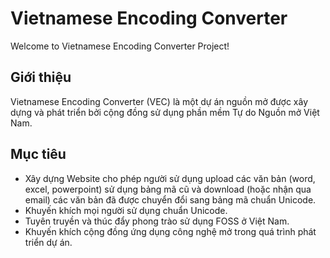 
<h1>
Vietnamese Encoding Converter
</h1>

<p>
Welcome to Vietnamese Encoding Converter Project!
</p>

<h2>
Giới thiệu
</h2>

<p>
Vietnamese Encoding Converter (VEC) là một dự án nguồn mở được xây dựng và phát triển bởi cộng đồng sử dụng phần mềm Tự do Nguồn mở Việt Nam. 
</p>

<h2>
Mục tiêu
</h2>

<ul>

<li>
Xây dựng Website cho phép người sử dụng upload các văn bản (word, excel, powerpoint) sử dụng bảng mã cũ và download (hoặc nhận qua email) các văn bản đã được chuyển đổi sang bảng mã chuẩn Unicode.
</li>

<li>
Khuyến khích mọi người sử dụng chuẩn Unicode. 
</li>

<li>
Tuyên truyền và thúc đẩy phong trào sử dụng FOSS ở Việt Nam.
</li>

<li>
Khuyến khích cộng đồng ứng dụng công nghệ mở trong quá trình phát triển dự án.
</li>

</ul>

